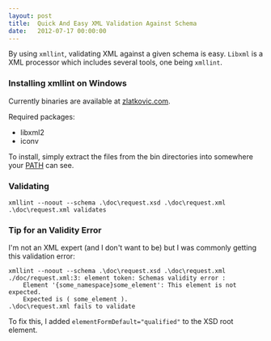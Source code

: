 ```yaml
---
layout: post
title:  Quick And Easy XML Validation Against Schema
date:   2012-07-17 00:00:00
---
```


By using `xmllint`, validating XML against a given schema is easy. `Libxml` is a XML processor which includes several tools, one being `xmllint`.

### Installing xmllint on Windows

Currently binaries are available at [zlatkovic.com][1].

Required packages:

* libxml2
* iconv

To install, simply extract the files from the bin directories into somewhere your [PATH][2] can see.

### Validating

    xmllint --noout --schema .\doc\request.xsd .\doc\request.xml
    .\doc\request.xml validates

### Tip for an Validity Error

I'm not an XML expert (and I don't want to be) but I was commonly getting this validation error:

    xmllint --noout --schema .\doc\request.xsd .\doc\request.xml
    ./doc/request.xml:3: element token: Schemas validity error :
        Element '{some_namespace}some_element': This element is not expected.
        Expected is ( some_element ).
    .\doc\request.xml fails to validate                                                                                                                                       

To fix this, I added `elementFormDefault="qualified"` to the XSD root element.

[1]: http://www.zlatkovic.com/libxml.en.html
[2]: https://en.wikipedia.org/wiki/PATH_(variable)

